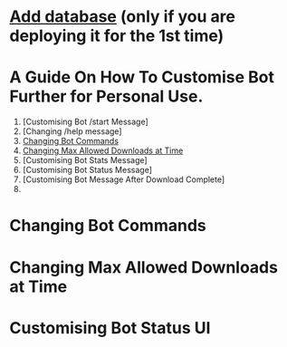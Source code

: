 # [Add database](https://github.com/SVR666/LoaderX-Bot#adding-database) (only if you are deploying it for the 1st time)

# A Guide On How To Customise Bot Further for Personal Use.

1. [Customising Bot /start Message]
2. [Changing /help message]
3. [Changing Bot Commands](https://github.com/destiny6520/modification#Changing-Bot-Commands)
4. [Changing Max Allowed Downloads at Time](https://github.com/destiny6520/modification#Changing-Max-Allowed-Downloads-at-Time)
5. [Customising Bot Stats Message]
6. [Customising Bot Status Message]
7. [Customising Bot Message After Download Complete]
8. 



# Changing Bot Commands
# Changing Max Allowed Downloads at Time
# Customising Bot Status UI
